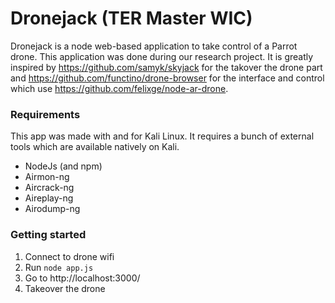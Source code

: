 # Dronejack (TER Master WIC)
Dronejack is a node web-based application to take control of a Parrot drone. This application was done during our research project. It is greatly inspired by https://github.com/samyk/skyjack for the takover the drone part and https://github.com/functino/drone-browser for the interface and control which use https://github.com/felixge/node-ar-drone.

### Requirements

This app was made with and for Kali Linux. It requires a bunch of external tools which are available natively on Kali.

- NodeJs (and npm)
- Airmon-ng
- Aircrack-ng
- Aireplay-ng
- Airodump-ng

### Getting started

1. Connect to drone wifi
2. Run `node app.js`
3. Go to http://localhost:3000/
4. Takeover the drone
